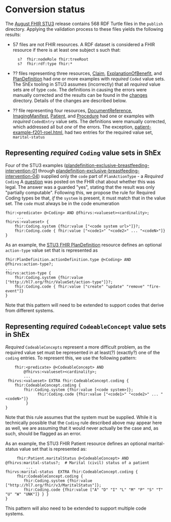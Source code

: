 Conversion status
==============
The [August FHIR STU3](http://hl7.org/fhir/2016Sep/index.html) release contains 568 RDF Turtle files in the `publish` directory.  Applying the validation process to these files yields the following results:

* 57 files are not FHIR resources. A RDF dataset is considered a FHIR resource if there is at least one subject s such that:

        s?  fhir:nodeRole fhir:treeRoot 
        s?  fhir:rdf:type fhir:*
        
* ?? files representing three resources, [Claim](http://hl7.org/fhir/2016Sep/claim.html), [ExplanationOfBenefit](http://hl7.org/fhir/2016Sep/explanationofbenefit.html), and [PlanDefinition](http://hl7.org/fhir/2016Sep/plandefinition.html) had one or more examples with *required* `Coded` value sets.  The ShEx tooling in STU3 assumes (incorrectly) that all *required* value sets are of type `code`.  The definitions in causing the errors were manually corrected and the results can be found in the [changes](changes) directory.  Details of the changes are described below.
* ?? file representing four resources, [DocumentReference](http://hl7.org/fhir/2016Sep/documentreference.html), [ImagingManifest](http://hl7.org/fhir/2016Sep/imagingmanifest.html), [Patient](http://hl7.org/fhir/2016Sep/patient.html), and [Procedure](http://hl7.org/fhir/2016Sep/procedure.html) had one or examples with *required* `CodedEntry` value sets.  The definitions were manually corrected, which addressed all but *one* of the errors. The exception, [patient-example-f201-roel.html](http://hl7.org/fhir/2016Sep/patient-example-f201-roel.html), had two entries for the required value set, `marital-status`





Representing *required* `Coding` value sets in ShEx
-------
Four of the STU3 examples ([plandefinition-exclusive-breastfeeding-intervention-01](http://hl7.org/fhor/2016Sep/plandefinition-exclusive-breastfeeding-intervention-01.html) through [plandefinition-exclusive-breastfeeding-intervention-04](http://hl7.org/fhor/2016Sep/plandefinition-exclusive-breastfeeding-intervention-04.html)) supplied only the `code` part of `PlanActionType` - a  *Required* `Coding`   A [question](https://chat.fhir.org/#narrow/stream/terminology/topic/Required.20Coding.20value.20sets) was posted on the FHIR chat about whether this was legal.  The answer was a guarded "yes", stating that the result was only "partially computable".  Following this, we propose the rule for Required Coding types be that, *if* the `system` is present, it must match that in the value set.  The `code` must always be in the code enumeration

```turtle
fhir:<predicate> @<Coding> AND @fhirvs:<valueset><cardinality>; 
     ...
fhirvs:<valueset> {
    fhir:Coding.system {fhir:value ["<code system url>"]}?;
    fhir:Coding.code { fhir:value ["<code1>" "<code2>" ... "<codeN>"]}
}
```

As an example, the [STU3 FHIR PlanDefinition](http://hl7.org/fhir/2016Sep/plandefinition.html) resource defines an optional `action-type` value set that is represented as

```turtle
fhir:PlanDefinition.actionDefinition.type @<Coding> AND @fhirvs:action-type?;
...
fhirvs:action-type {
    fhir:Coding.system {fhir:value ["http://hl7.org/fhir/ValueSet/action-type"]}?;
    fhir:Coding.code { fhir:value ["create" "update" "remove" "fire-event"]}
}
```
Note that this pattern will need to be extended to support codes that derive from different systems.

Representing *required* `CodeableConcept` value sets in ShEx
-----
*Required* `CodeableConcepts` represent a more difficult problem, as the required value set must be represented in at least(?) (exactly?) one of the `coding` entries.  To represent this, we use the following pattern:

```turtle
    fhir:<predicate> @<CodeableConcept> AND
        @fhirvs:<valueset><cardinality>;
        ...    
 fhirvs:<valueset> EXTRA fhir:CodeableConcept.coding {
 	fhir:CodeableConcept.coding {
		fhir:Coding.system {fhir:value [<code system>]};
    	      fhir:Coding.code {fhir:value ["<code1>" "<code2>" ... "<codeN>"]}
    	 }
}
```
Note that this rule assumes that the system must be supplied.  While it is technically possible that the `Coding` rule described above may appear here as well, we are assuming that it would never actually be the case and, as such, should be flagged as an error.

As an example, the STU3 FHIR Patient resource defines an optional marital-status value set that is represented as:

```turtle
     fhir:Patient.maritalStatus @<CodeableConcept> AND @fhirvs:marital-status?;  # Marital (civil) status of a patient   
         ...
fhirvs:marital-status  EXTRA fhir:CodeableConcept.coding {
     fhir:CodeableConcept.coding {
        fhir:Coding.system {fhir:value ["http://hl7.org/fhir/v3/MaritalStatus"]};
        fhir:Coding.code {fhir:value ["A" "D" "I" "L" "M" "P" "S" "T" "U" "W" "UNK"]} } }
}
```
This pattern will also need to be extended to support multiple code systems.
